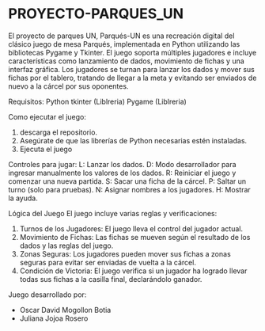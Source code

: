 # PROYECTO-PARQUES_UN
El proyecto de parques UN, 
Parqués-UN es una recreación digital del clásico juego de mesa Parqués, implementada en Python utilizando las bibliotecas Pygame y Tkinter. El juego soporta múltiples jugadores e incluye características como lanzamiento de dados, movimiento de fichas y una interfaz gráfica. Los jugadores se turnan para lanzar los dados y mover sus fichas por el tablero, tratando de llegar a la meta y evitando ser enviados de nuevo a la cárcel por sus oponentes.

Requisitos:
Python
tkinter (Liblreria)
Pygame (Liblreria)

Como ejecutar el juego:
1. descarga el repositorio.
2. Asegúrate de que las librerías de Python necesarias estén instaladas.
3. Ejecuta el juego

Controles para jugar:
L: Lanzar los dados.
D: Modo desarrollador para ingresar manualmente los valores de los dados.
R: Reiniciar el juego y comenzar una nueva partida.
S: Sacar una ficha de la cárcel.
P: Saltar un turno (solo para pruebas).
N: Asignar nombres a los jugadores.
H: Mostrar la ayuda.

Lógica del Juego
El juego incluye varias reglas y verificaciones:
1. Turnos de los Jugadores: El juego lleva el control del jugador actual.
2. Movimiento de Fichas: Las fichas se mueven según el resultado de los dados y las reglas del juego.
3. Zonas Seguras: Los jugadores pueden mover sus fichas a zonas seguras para evitar ser enviadas de vuelta a la cárcel.
4. Condición de Victoria: El juego verifica si un jugador ha logrado llevar todas sus fichas a la casilla final, declarándolo ganador.

Juego desarrollado por:
- Oscar David Mogollon Botia
- Juliana Jojoa Rosero
